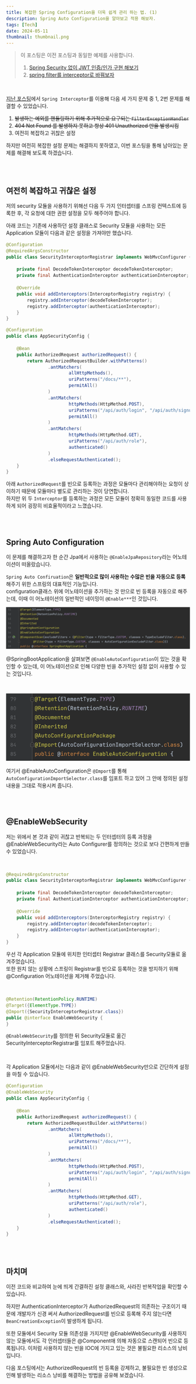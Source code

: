 ```yaml
---
title: 복잡한 Spring Configuration을 더욱 쉽게 관리 하는 법. (1)
description: Spring Auto Configuration을 알아보고 적용 해보자.
tags: [Tech]
date: 2024-05-11
thumbnail: thumbnail.png
---
```


> 이 포스팅은 이전 포스팅과 동일한 예제를 사용합니다.
> 1.  [Spring Security 없이 JWT 인증/인가 구현 해보기](https://tech-blog.taewan.co.kr/web-security-without-sprint-security/)
> 2.  [spring filter를 interceptor로 바꿔보자](https://tech-blog.taewan.co.kr/spring-filter-and-interceptor/)

<br/>

[지난 포스팅](https://tech-blog.taewan.co.kr/spring-filter-and-interceptor/)에서 `Spring Interceptor`를 이용해 다음 세 가지 문제 중 1, 2번 문제를 해결할 수 있었습니다.

1. ~~발생하는 예외를 핸들링하기 위해 추가적으로 요구되는 `FilterExceptionHandler`~~
2. ~~404 Not Found 를 발생하지 못하고 항상 401 Unauthorized 만을 발생시킴~~
3. 여전히 복잡하고 귀찮은 설정

하지만 여전히 복잡한 설정 문제는 해결하지 못하였고, 이번 포스팅을 통해 남아있는 문제를 해결해 보도록 하겠습니다.

<br/><br/>

## 여전히 복잡하고 귀찮은 설정

저의 security 모듈을 사용하기 위해선 다음 두 가지 인터셉터를 스프링 컨텍스트에 등록한 후, 각 요청에 대한 권한 설정을 모두 해주어야 합니다.

아래 코드는 기존에 사용하던 설정 클래스로 Security 모듈을 사용하는 모든 Application 모듈이 다음과 같은 설정을 가져야만 했습니다.

~~~java
@Configuration
@RequiredArgsConstructor
public class SecurityInterceptorRegistrar implements WebMvcConfigurer {

    private final DecodeTokenInterceptor decodeTokenInterceptor;
    private final AuthenticationInterceptor authenticationInterceptor;

    @Override
    public void addInterceptors(InterceptorRegistry registry) {
        registry.addInterceptor(decodeTokenInterceptor);
        registry.addInterceptor(authenticationInterceptor);
    }
}
~~~
~~~java
@Configuration
public class AppSecurityConfig {

    @Bean
    public AuthorizedRequest authorizedRequest() {
        return AuthorizedRequestBuilder.withPatterns()
                .antMatchers(
                        allHttpMethods(),
                        uriPatterns("/docs/**"),
                        permitAll()
                )
                .antMatchers(
                        httpMethods(HttpMethod.POST),
                        uriPatterns("/api/auth/login", "/api/auth/signup", "/api/auth/signup/email"),
                        permitAll()
                )
                .antMatchers(
                        httpMethods(HttpMethod.GET),
                        uriPatterns("/api/auth/role"),
                        authenticated()
                )
                .elseRequestAuthenticated();
    }
}
~~~

아래 `AuthorizedRequest`를 빈으로 등록하는 과정은 모듈마다 관리해야하는 요청이 상이하기 때문에 모듈마다 별도로 관리하는 것이 당연합니다.  
하지만 위 두 `Interceptor`를 등록하는 과정은 모든 모듈이 정확히 동일한 코드를 사용하게 되어 굉장히 비효율적이라고 느꼈습니다.

<br/><br/>

## Spring Auto Configuration

이 문제를 해결하고자 한 순간 Jpa에서 사용하는 `@EnableJpaRepository`라는 어노테이션이 떠올랐습니다.

`Spring Auto Confiruation`은 **일반적으로 많이 사용하는 수많은 빈을 자동으로 등록**해주기 위한 스프링의 대표적인 기능입니다.  
configuration클래스 위에 어노테이션을 추가하는 것 만으로 빈 등록을 자동으로 해주는데, 이때 이 어노테이션의 일반적인 네이밍이 `@Enable***`인 것입니다.

![@SpringBootApplication](./spring-boot-application.png)

@SpringBootApplication을 살펴보면 `@EnableAutoConfiguration`이 있는 것을 확인할 수 있는데, 이 어노테이션으로 인해 다양한 빈을 추가적인 설정 없이 사용할 수 있는 것입니다.

<br/>

![@EnableAutoConfiguration](./enable-auto-configuration.png)

여기서 @EnableAutoConfiguration은 `@Import`를 통해 `AutoConfigurationImportSelector.class`를 임포트 하고 있어 그 안에 정의된 설정 내용을 그대로 적용시켜 줍니다.

<br/><br/>

## @EnableWebSecurity

저는 위에서 본 것과 같이 귀찮고 반복되는 두 인터셉터의 등록 과정을 @EnableWebSecurity라는 Auto Configurer를 정의하는 것으로 보다 간편하게 만들 수 있었습니다.

<br/>

~~~java
@RequiredArgsConstructor
public class SecurityInterceptorRegistrar implements WebMvcConfigurer {

    private final DecodeTokenInterceptor decodeTokenInterceptor;
    private final AuthenticationInterceptor authenticationInterceptor;

    @Override
    public void addInterceptors(InterceptorRegistry registry) {
        registry.addInterceptor(decodeTokenInterceptor);
        registry.addInterceptor(authenticationInterceptor);
    }
}
~~~

우선 각 Application 모듈에 위치한 인터셉터 Registrar 클래스를 Security모듈로 옮겨주었습니다.  
또한 원치 않는 상황에 스프링이 Registrar를 빈으로 등록하는 것을 방지하기 위해 @Configuration 어노테이션을 제거해 주었습니다.

<br/>

~~~java
@Retention(RetentionPolicy.RUNTIME)
@Target({ElementType.TYPE})
@Import({SecurityInterceptorRegistrar.class})
public @interface EnableWebSecurity {
}
~~~

`@EnableWebSecurity`를 정의한 뒤 Security모듈로 옮긴 SecurityInterceptorRegistrar를 임포트 해주었습니다.

<br/>

각 Application 모듈에서는 다음과 같이 @EnableWebSecurity만으로 간단하게 설정을 마칠 수 있습니다.

~~~java
@Configuration
@EnableWebSecurity
public class AppSecurityConfig {

    @Bean
    public AuthorizedRequest authorizedRequest() {
        return AuthorizedRequestBuilder.withPatterns()
                .antMatchers(
                        allHttpMethods(),
                        uriPatterns("/docs/**"),
                        permitAll()
                )
                .antMatchers(
                        httpMethods(HttpMethod.POST),
                        uriPatterns("/api/auth/login", "/api/auth/signup", "/api/auth/signup/email"),
                        permitAll()
                )
                .antMatchers(
                        httpMethods(HttpMethod.GET),
                        uriPatterns("/api/auth/role"),
                        authenticated()
                )
                .elseRequestAuthenticated();
    }
}
~~~

<br/>
<br/>

## 마치며

이전 코드와 비교하여 눈에 띄게 간결하진 설정 클래스와, 사라진 반복작업을 확인할 수 있습니다.  

하지만 AuthenticationInterceptor가 AuthorizedRequest의 의존하는 구조이기 때문에 개발자가 신경 써서 AuthorizedRequest를 빈으로 등록해 주지 않는다면 `BeanCreationException`이 발생하게 됩니다.  

또한 모듈에서 Security 모듈 의존성을 가지지만 @EnableWebSecurity를 사용하지 않는 모듈에서도 각 인러셉터들은 @Component애 의해 자동으로 스캔되어 빈으로 등록됩니다. 이처럼 사용하지 않는 빈을 IOC에 가지고 있는 것은 불필요한 리소스의 낭비입니다.

다음 포스팅에서는 AuthorizedRequest의 빈 등록을 강제하고, 불필요한 빈 생성으로 인해 발생하는 리소스 낭비를 해결하는 방법을 공유해 보겠습니다.
